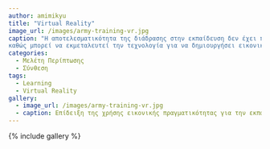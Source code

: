 ```yaml
---
author: amimikyu
title: "Virtual Reality"
image_url: /images/army-training-vr.jpg
caption: "Η αποτελεσματικότητα της διάδρασης στην εκπαίδευση δεν έχει περάσει απαρατήρητη. Ένας από τους μεγαλύτερους επενδυτές της εικονικής πραγματικότητας είναι ο στράτός
καθώς μπορεί να εκμεταλευτεί την τεχνολογία για να δημιουργήσει εικονικά περιβάλλοντα που πλησιάζουν πραγματικές συνθήκες πολέμου με χαμηλό κόστος."
categories:
  - Μελέτη Περίπτωσης
  - Σύνθεση
tags:
  - Learning
  - Virtual Reality
gallery:
  - image_url: /images/army-training-vr.jpg 
  - caption: Επίδειξη της χρήσης εικονικής πραγματικότητας για την εκπαίδευση του στρατού. Η εικονική πραγματικότητα μπορεί να χρησιμοποιηθεί για να προετοιμάσει τους στρατιώτες για ακραίες και επικίνδυνες περιπτώσεις με σχετικά χαμηλό κόστος και χωρίς ρίσκο.
---
```


{% include gallery %}
